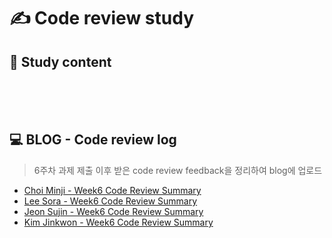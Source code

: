 # ✍ Code review study

## 📄 Study content
<br>
<br>
<br>

## 💻 BLOG - Code review log
> 6주차 과제 제출 이후 받은 code review feedback을 정리하여 blog에 업로드
<!-- [Choi Minji](your blog url) 와 같이 표시 -->
- [Choi Minji - Week6 Code Review Summary]()
- [Lee Sora - Week6 Code Review Summary](https://velog.io/@sora2821/6%EC%A3%BC%EC%B0%A8-%EA%B3%BC%EC%A0%9C-%EC%BD%94%EB%93%9C-%EB%A6%AC%EB%B7%B0)
- [Jeon Sujin  - Week6 Code Review Summary]()
- [Kim Jinkwon - Week6 Code Review Summary]()
